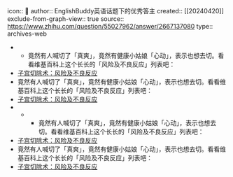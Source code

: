 icon:: 💾
author:: EnglishBuddy英语话题下的优秀答主
created:: [[20240420]]
exclude-from-graph-view:: true
source:: https://www.zhihu.com/question/55027962/answer/2667137080
type:: archives-web

- - 竟然有人喊切了「真爽」，竟然有健康小姑娘「心动」，表示也想去切。看看维基百科上这个长长的「风险及不良反应」列表吧：
- [子宫切除术：风险及不良反应](https://en.wikipedia.org/wiki/Hysterectomy#Risks_and_adverse_effects)
- 竟然有人喊切了「真爽」，竟然有健康小姑娘「心动」，表示也想去切。看看维基百科上这个长长的「风险及不良反应」列表吧：
- [子宫切除术：风险及不良反应](https://en.wikipedia.org/wiki/Hysterectomy#Risks_and_adverse_effects)
- - - 竟然有人喊切了「真爽」，竟然有健康小姑娘「心动」，表示也想去切。看看维基百科上这个长长的「风险及不良反应」列表吧：
- [子宫切除术：风险及不良反应](https://en.wikipedia.org/wiki/Hysterectomy#Risks_and_adverse_effects)
- 竟然有人喊切了「真爽」，竟然有健康小姑娘「心动」，表示也想去切。看看维基百科上这个长长的「风险及不良反应」列表吧：
- [子宫切除术：风险及不良反应](https://en.wikipedia.org/wiki/Hysterectomy#Risks_and_adverse_effects)